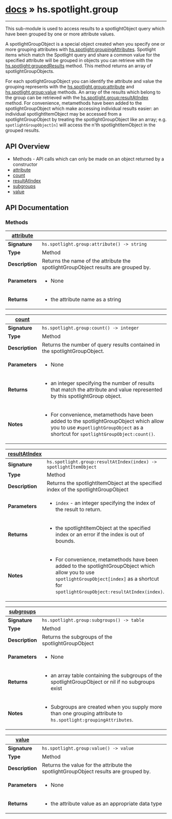 # [docs](/hammerspoon/index.html) » hs.spotlight.group
---

This sub-module is used to access results to a spotlightObject query which have been grouped by one or more attribute values.

A spotlightGroupObject is a special object created when you specify one or more grouping attributes with [hs.spotlight:groupingAttributes](#groupingAttributes). Spotlight items which match the Spotlight query and share a common value for the specified attribute will be grouped in objects you can retrieve with the [hs.spotlight:groupedResults](#groupedResults) method. This method returns an array of spotlightGroupObjects.

For each spotlightGroupObject you can identify the attribute and value the grouping represents with the [hs.spotlight.group:attribute](#attribute) and [hs.spotlight.group:value](#value) methods.  An array of the results which belong to the group can be retrieved with the [hs.spotlight.group:resultAtIndex](#resultAtIndex) method.  For convenience, metamethods have been added to the spotlightGroupObject which make accessing individual results easier:  an individual spotlightItemObject may be accessed from a spotlightGroupObject by treating the spotlightGroupObject like an array; e.g. `spotlightGroupObject[n]` will access the n'th spotlightItemObject in the grouped results.

## API Overview
* Methods - API calls which can only be made on an object returned by a constructor
 * [attribute](#attribute)
 * [count](#count)
 * [resultAtIndex](#resultAtIndex)
 * [subgroups](#subgroups)
 * [value](#value)

## API Documentation

### Methods

| [attribute](#attribute)         |                                                                                     |
| --------------------------------------------|-------------------------------------------------------------------------------------|
| **Signature**                               | `hs.spotlight.group:attribute() -> string`                                                                    |
| **Type**                                    | Method                                                                     |
| **Description**                             | Returns the name of the attribute the spotlightGroupObject results are grouped by.                                                                     |
| **Parameters**                              | <ul><li>None</li></ul> |
| **Returns**                                 | <ul><li>the attribute name as a string</li></ul>          |

| [count](#count)         |                                                                                     |
| --------------------------------------------|-------------------------------------------------------------------------------------|
| **Signature**                               | `hs.spotlight.group:count() -> integer`                                                                    |
| **Type**                                    | Method                                                                     |
| **Description**                             | Returns the number of query results contained in the spotlightGroupObject.                                                                     |
| **Parameters**                              | <ul><li>None</li></ul> |
| **Returns**                                 | <ul><li>an integer specifying the number of results that match the attribute and value represented by this spotlightGroup object.</li></ul>          |
| **Notes**                                   | <ul><li>For convenience, metamethods have been added to the spotlightGroupObject which allow you to use `#spotlightGroupObject` as a shortcut for `spotlightGroupObject:count()`.</li></ul>                |

| [resultAtIndex](#resultAtIndex)         |                                                                                     |
| --------------------------------------------|-------------------------------------------------------------------------------------|
| **Signature**                               | `hs.spotlight.group:resultAtIndex(index) -> spotlightItemObject`                                                                    |
| **Type**                                    | Method                                                                     |
| **Description**                             | Returns the spotlightItemObject at the specified index of the spotlightGroupObject                                                                     |
| **Parameters**                              | <ul><li>`index` - an integer specifying the index of the result to return.</li></ul> |
| **Returns**                                 | <ul><li>the spotlightItemObject at the specified index or an error if the index is out of bounds.</li></ul>          |
| **Notes**                                   | <ul><li>For convenience, metamethods have been added to the spotlightGroupObject which allow you to use `spotlightGroupObject[index]` as a shortcut for `spotlightGroupObject:resultAtIndex(index)`.</li></ul>                |

| [subgroups](#subgroups)         |                                                                                     |
| --------------------------------------------|-------------------------------------------------------------------------------------|
| **Signature**                               | `hs.spotlight.group:subgroups() -> table`                                                                    |
| **Type**                                    | Method                                                                     |
| **Description**                             | Returns the subgroups of the spotlightGroupObject                                                                     |
| **Parameters**                              | <ul><li>None</li></ul> |
| **Returns**                                 | <ul><li>an array table containing the subgroups of the spotlightGroupObject or nil if no subgroups exist</li></ul>          |
| **Notes**                                   | <ul><li>Subgroups are created when you supply more than one grouping attribute to `hs.spotlight:groupingAttributes`.</li></ul>                |

| [value](#value)         |                                                                                     |
| --------------------------------------------|-------------------------------------------------------------------------------------|
| **Signature**                               | `hs.spotlight.group:value() -> value`                                                                    |
| **Type**                                    | Method                                                                     |
| **Description**                             | Returns the value for the attribute the spotlightGroupObject results are grouped by.                                                                     |
| **Parameters**                              | <ul><li>None</li></ul> |
| **Returns**                                 | <ul><li>the attribute value as an appropriate data type</li></ul>          |


